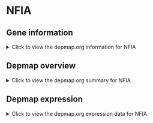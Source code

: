 <h1>NFIA</h1>

<h2>Gene information</h2>
<details>
  <summary>Click to view the depmap.org information for NFIA</summary>
  <iframe src="https://depmap.org/portal/gene/NFIA?tab=about" style="border:none;width:100%;height:800px"></iframe>
</details>

<h2>Depmap overview</h2>
<details>
  <summary>Click to view the depmap.org summary for NFIA</summary>
  <iframe src="https://depmap.org/portal/gene/NFIA?tab=overview" style="border:none;width:100%;height:800px"></iframe>
</details>

<h2>Depmap expression</h2>
<details>
  <summary>Click to view the depmap.org expression data for NFIA</summary>
  <iframe src="https://depmap.org/portal/gene/NFIA?tab=characterization" style="border:none;width:100%;height:800px"></iframe>
</details>


<!--
<h2>Reactome Pathway diagram</h2>
<details>
  <summary>Click to view Reactome pathway for NFIA</summary>
  PNAME
</details>
-->



